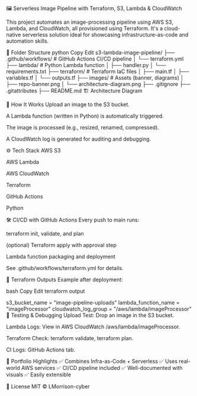 🖼️ Serverless Image Pipeline with Terraform, S3, Lambda & CloudWatch


This project automates an image-processing pipeline using AWS S3, Lambda, and CloudWatch, all provisioned using Terraform. It's a cloud-native serverless solution ideal for showcasing infrastructure-as-code and automation skills.

📂 Folder Structure
python
Copy
Edit
s3-lambda-image-pipeline/
├── .github/workflows/         # GitHub Actions CI/CD pipeline
│   └── terraform.yml
├── lambda/                    # Python Lambda function
│   ├── handler.py
│   └── requirements.txt
├── terraform/                 # Terraform IaC files
│   ├── main.tf
│   ├── variables.tf
│   └── outputs.tf
├── images/                    # Assets (banner, diagrams)
│   ├── repo-banner.png
│   └── architecture-diagram.png
├── .gitignore
├── .gitattributes
├── README.md
🏗️ Architecture Diagram

🚀 How It Works
Upload an image to the S3 bucket.

A Lambda function (written in Python) is automatically triggered.

The image is processed (e.g., resized, renamed, compressed).

A CloudWatch log is generated for auditing and debugging.

⚙️ Tech Stack
AWS S3

AWS Lambda

AWS CloudWatch

Terraform

GitHub Actions

Python

🛠️ CI/CD with GitHub Actions
Every push to main runs:

terraform init, validate, and plan

(optional) Terraform apply with approval step

Lambda function packaging and deployment

See .github/workflows/terraform.yml for details.

📸 Terraform Outputs
Example after deployment:

bash
Copy
Edit
terraform output

s3_bucket_name = "image-pipeline-uploads"
lambda_function_name = "imageProcessor"
cloudwatch_log_group = "/aws/lambda/imageProcessor"
🧪 Testing & Debugging
Upload Test: Drop an image in the S3 bucket.

Lambda Logs: View in AWS CloudWatch /aws/lambda/imageProcessor.

Terraform Check: terraform validate, terraform plan.

CI Logs: GitHub Actions tab.

🧠 Portfolio Highlights
✅ Combines Infra-as-Code + Serverless
✅ Uses real-world AWS services
✅ CI/CD pipeline included
✅ Well-documented with visuals
✅ Easily extensible

📎 License
MIT © LMorrison-cyber


